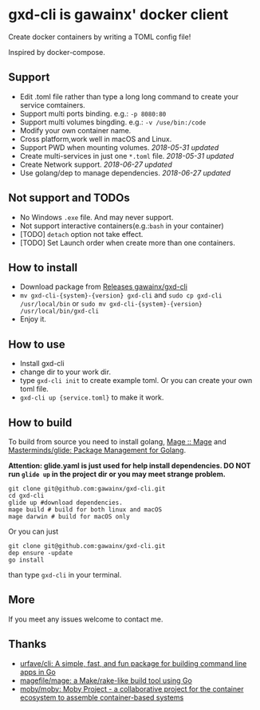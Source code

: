# gxd-cli is gawainx' docker client

Create docker containers by writing a TOML config file!

Inspired by docker-compose.

## Support

- Edit .toml file rather than type a long long command to create your service comtainers.
- Support multi ports binding. e.g.: `-p 8080:80`
- Support multi volumes bingding. e.g.: `-v /use/bin:/code`
- Modify your own container name.
- Cross platform,work well in macOS and Linux.
- Support PWD when mounting volumes. *2018-05-31 updated*
- Create multi-services in just one `*.toml` file. *2018-05-31 updated*
- Create Network support. *2018-06-27 updated*
- Use golang/dep to manage dependencies. *2018-06-27 updated*

## Not support and TODOs

- No Windows `.exe` file. And may never support.
- Not support interactive containers(e.g.:`bash` in your container)
- [TODO] `detach` option not take effect.
- [TODO] Set Launch order when create more than one containers.

## How to install

- Download package from [Releases gawainx/gxd\-cli](https://github.com/gawainx/gxd-cli/releases)
- `mv gxd-cli-{system}-{version} gxd-cli` and `sudo cp gxd-cli /usr/local/bin` or `sudo mv gxd-cli-{system}-{version} /usr/local/bin/gxd-cli`
- Enjoy it.

## How to use

- Install gxd-cli
- change dir to your work dir.
- type `gxd-cli init` to create example toml. Or you can create your own toml file.
- `gxd-cli up {service.toml}` to make it work.

## How to build

To build from source you need to install golang, [Mage :: Mage](https://magefile.org/) and [Masterminds/glide: Package Management for Golang](https://github.com/Masterminds/glide).

**Attention: glide.yaml is just used for help install dependencies. DO NOT run `glide up` in the project dir or you may meet strange problem.**

```shell
git clone git@github.com:gawainx/gxd-cli.git
cd gxd-cli
glide up #download dependencies.
mage build # build for both linux and macOS
mage darwin # build for macOS only
```

Or you can just
```shell
git clone git@github.com:gawainx/gxd-cli.git
dep ensure -update
go install
```
than type `gxd-cli` in your terminal.

## More

If you meet any issues welcome to contact me.

## Thanks

- [urfave/cli: A simple, fast, and fun package for building command line apps in Go](https://github.com/urfave/cli)
- [magefile/mage: a Make/rake\-like build tool using Go](https://github.com/magefile/mage)
- [moby/moby: Moby Project \- a collaborative project for the container ecosystem to assemble container\-based systems](https://github.com/moby/moby)